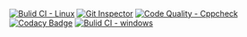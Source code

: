 [![Bulid CI - Linux](https://github.com/Gow2129/M1_OnlineBanking/actions/workflows/c-cpp.yml/badge.svg)](https://github.com/Gow2129/M1_OnlineBanking/actions/workflows/c-cpp.yml)
[![Git Inspector](https://github.com/Gow2129/M1_OnlineBanking/actions/workflows/gitinspector.yml/badge.svg)](https://github.com/Gow2129/M1_OnlineBanking/actions/workflows/gitinspector.yml)
[![Code Quality - Cppcheck](https://github.com/Gow2129/M1_OnlineBanking/actions/workflows/cppcheck.yml/badge.svg)](https://github.com/Gow2129/M1_OnlineBanking/actions/workflows/cppcheck.yml)
[![Codacy Badge](https://app.codacy.com/project/badge/Grade/a83c33546fcb45aebc982699d07fab84)](https://www.codacy.com/gh/Gow2129/M1_OnlineBanking/dashboard?utm_source=github.com&amp;utm_medium=referral&amp;utm_content=Gow2129/M1_OnlineBanking&amp;utm_campaign=Badge_Grade)
[![Bulid CI - windows](https://github.com/Gow2129/M1_OnlineBanking/actions/workflows/windows.yml/badge.svg)](https://github.com/Gow2129/M1_OnlineBanking/actions/workflows/windows.yml)
